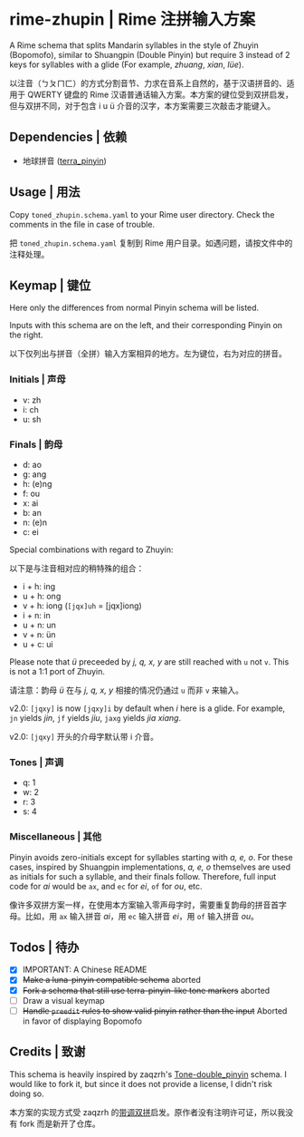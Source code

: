 # rime-zhupin | Rime 注拼输入方案

A Rime schema that splits Mandarin syllables in the style of Zhuyin (Bopomofo),
similar to Shuangpin (Double Pinyin) but require 3 instead of 2 keys for 
syllables with a glide (For example, _zhuang_, _xian_, _lüe_).

以注音（ㄅㄆㄇㄈ）的方式分割音节、力求在音系上自然的，基于汉语拼音的、适用于 QWERTY 键盘的 Rime 汉语普通话输入方案。本方案的键位受到双拼启发，但与双拼不同，对于包含 i u ü 介音的汉字，本方案需要三次敲击才能键入。

## Dependencies | 依赖

- 地球拼音 ([terra_pinyin](https://github.com/rime/rime-terra-pinyin))

## Usage | 用法

Copy `toned_zhupin.schema.yaml` to your Rime user directory. Check the comments in the file in case of trouble.

把 `toned_zhupin.schema.yaml` 复制到 Rime 用户目录。如遇问题，请按文件中的注释处理。

## Keymap | 键位

Here only the differences from normal Pinyin schema will be listed. 

Inputs with this schema are on the left, and their corresponding Pinyin on the
right.

以下仅列出与拼音（全拼）输入方案相异的地方。左为键位，右为对应的拼音。

### Initials | 声母

- v: zh
- i: ch
- u: sh

### Finals | 韵母

- d: ao
- g: ang
- h: (e)ng
- f: ou
- x: ai
- b: an
- n: (e)n
- c: ei

Special combinations with regard to Zhuyin:

以下是与注音相对应的稍特殊的组合：

- i + h: ing
- u + h: ong
- v + h: iong (`[jqx]uh` = [jqx]iong)
- i + n: in
- u + n: un
- v + n: &uuml;n
- u + c: ui

Please note that _ü_ preceeded by _j, q, x, y_ are still reached 
with `u` not `v`. This is not a 1:1 port of Zhuyin.

请注意：韵母 _ü_ 在与 _j, q, x, y_ 相接的情况仍通过 `u` 而非 `v` 来输入。

v2.0: `[jqxy]` is now `[jqxy]i` by default when *i* here is a glide. For example, `jn` yields _jin_, `jf` yields _jiu_, `jaxg` yields _jia xiang_.

v2.0: `[jqxy]` 开头的介母字默认带 i 介音。

### Tones | 声调

- q: 1
- w: 2
- r: 3
- s: 4

### Miscellaneous | 其他

Pinyin avoids zero-initials except for syllables starting with *a, e, o*. 
For these cases, inspired by Shuangpin implementations, *a, e, o* themselves
are used as initials for such a syllable, and their finals follow. 
Therefore, full input code for *ai* would be `ax`, and
`ec` for *ei*, `of` for *ou*, etc.

像许多双拼方案一样，在使用本方案输入零声母字时，需要重复韵母的拼音首字母。比如，用 `ax` 输入拼音 _ai_，用 `ec` 输入拼音 _ei_，用 `of` 输入拼音 _ou_。

## Todos | 待办

- [x] IMPORTANT: A Chinese README
- [x] ~~Make a luna-pinyin compatible schema~~ aborted
- [x] ~~Fork a schema that still use terra-pinyin-like tone markers~~ aborted
- [ ] Draw a visual keymap
- [ ] ~~Handle `preedit` rules to show valid pinyin rather than the input~~
      Aborted in favor of displaying Bopomofo

## Credits | 致谢

This schema is heavily inspired by zaqzrh's [Tone-double_pinyin](https://github.com/zaqzrh/Tone-double_pinyin/)
schema. I would like to fork it, but since it does not provide a license, I didn't
risk doing so.

本方案的实现方式受 zaqzrh 的[带调双拼](https://github.com/zaqzrh/Tone-double_pinyin/)启发。原作者没有注明许可证，所以我没有 fork 而是新开了仓库。
